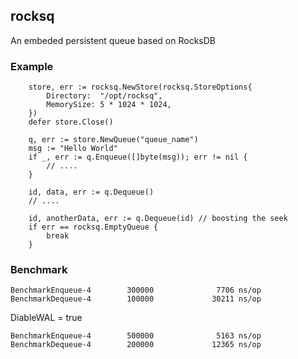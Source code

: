 ## rocksq
An embeded persistent queue based on RocksDB

### Example

```
	store, err := rocksq.NewStore(rocksq.StoreOptions{ 
		Directory:  "/opt/rocksq",
		MemorySize: 5 * 1024 * 1024,
	})
	defer store.Close()
	
	q, err := store.NewQueue("queue_name")
	msg := "Hello World"
	if _, err := q.Enqueue([]byte(msg)); err != nil {
		// ....
	}
	
	id, data, err := q.Dequeue()
	// ....
	
	id, anotherData, err := q.Dequeue(id) // boosting the seek
	if err == rocksq.EmptyQueue {
		break
	}
```

### Benchmark

```
BenchmarkEnqueue-4        300000              7706 ns/op
BenchmarkDequeue-4        100000             30211 ns/op
```

DiableWAL = true

```
BenchmarkEnqueue-4        500000              5163 ns/op
BenchmarkDequeue-4        200000             12365 ns/op
```